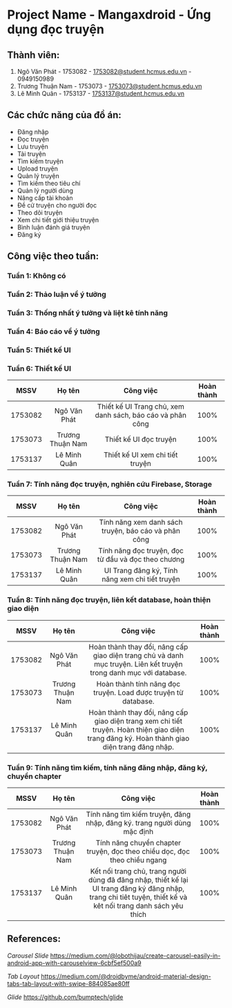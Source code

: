 # Project Name - Mangaxdroid - Ứng dụng đọc truyện

## Thành viên:

1. Ngô Văn Phát - 1753082 - 1753082@student.hcmus.edu.vn - 0949150989
2. Trương Thuận Nam - 1753073 - 1753073@student.hcmus.edu.vn 
3. Lê Minh Quân - 1753137 - 1753137@student.hcmus.edu.vn

## Các chức năng của đồ án:

- Đăng nhập
- Đọc truyện
- Lưu truyện
- Tải truyện
- Tìm kiếm truyện
- Upload truyện
- Quản lý truyện
- Tìm kiếm theo tiêu chí
- Quản lý người dùng
- Nâng cấp tài khoản
- Đề cử truyện cho người đọc
- Theo dõi truyện
- Xem chi tiết giới thiệu truyện
- Bình luận đánh giá truyện
- Đăng ký

## Công việc theo tuần:

### Tuần 1: Không có
### Tuần 2: Thảo luận về ý tưởng
### Tuần 3: Thống nhất ý tưởng và liệt kê tính năng
### Tuần 4: Báo cáo về ý tưởng
### Tuần 5: Thiết kế UI
### Tuần 6: Thiết kế UI
|   MSSV     | Họ tên           |  Công việc                                                 | Hoàn thành |
|:----------:|:----------------:|:----------------------------------------------------------:|:----------:|
| 1753082    | Ngô Văn Phát     | Thiết kế UI Trang chủ, xem danh sách, báo cáo và phân công |   100%   |
| 1753073    | Trương Thuận Nam | Thiết kế UI đọc truyện                                     |   100%   |
| 1753137    | Lê Minh Quân     |  Thiết kế UI xem chi tiết truyện                           |   100%   |  
### Tuần 7: Tính năng đọc truyện, nghiên cứu Firebase, Storage
|   MSSV     | Họ tên           |  Công việc                                                 | Hoàn thành |
|:----------:|:----------------:|:----------------------------------------------------------:|:----------:|
| 1753082    | Ngô Văn Phát     | Tính năng xem danh sách truyện, báo cáo và phân công       |   100%   |
| 1753073    | Trương Thuận Nam | Tính năng đọc truyện, đọc từ đầu và đọc theo chương        |   100%   |
| 1753137    | Lê Minh Quân     |  UI Trang đăng ký, Tính năng xem chi tiết truyện           |   100%   |  
### Tuần 8: Tính năng đọc truyện, liên kết database, hoàn thiện giao diện
|   MSSV     | Họ tên           |  Công việc                                                 | Hoàn thành |
|:----------:|:----------------:|:----------------------------------------------------------:|:----------:|
| 1753082    | Ngô Văn Phát     | Hoàn thành thay đổi, nâng cấp giao diện trang chủ và danh mục truyện. Liên kết truyện trong danh mục với database. |   100%   |
| 1753073    | Trương Thuận Nam | Hoàn thành tính năng đọc truyện. Load được truyện từ database. |   100%   |
| 1753137    | Lê Minh Quân     |  Hoàn thành thay đổi, nâng cấp giao diện trang xem chi tiết truyện. Hoàn thiện giao diện trang đăng ký. Hoàn thành giao diện trang đăng nhập.           |   100%   |
### Tuần 9: Tính năng tìm kiếm, tính năng đăng nhập, đăng ký, chuyển chapter
|   MSSV     | Họ tên           |  Công việc                                                 | Hoàn thành |
|:----------:|:----------------:|:----------------------------------------------------------:|:----------:|
| 1753082    | Ngô Văn Phát     | Tính năng tìm kiếm truyện, đăng nhập, đăng ký. trang người dùng mặc định |   100%   |
| 1753073    | Trương Thuận Nam | Tính năng chuyển chapter truyện, đọc theo chiều dọc, đọc theo chiều ngang |   100%   |
| 1753137    | Lê Minh Quân     | Kết nối trang chủ, trang người dùng đã đăng nhập, thiết kế lại UI trang đăng ký đăng nhập, trang chi tiêt tuyện, thiết kế và kêt nối trang danh sách yêu thích|   100%   |


## References: 
*Carousel Slide*
https://medium.com/@lobothijau/create-carousel-easily-in-android-app-with-carouselview-6cbf5ef500a9

*Tab Layout*
https://medium.com/@droidbyme/android-material-design-tabs-tab-layout-with-swipe-884085ae80ff

*Glide*
https://github.com/bumptech/glide
